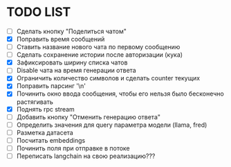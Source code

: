 # TODO LIST
- [ ] Сделать кнопку "Поделиться чатом"
- [X] Поправить время сообщений
- [ ] Ставить название нового чата по первому сообщению
- [ ] Сделать сохранение истории после авторизации (кука)
- [X] Зафиксировать ширину списка чатов
- [ ] Disable чата на время генерации ответа
- [X] Ограничить количество символов и сделать counter текущих
- [X] Поправить парсинг '\n'
- [X] Починить окно ввода сообщения, чтобы его нельзя было бесконечно растягивать
- [X] Поднять rpc stream
- [ ] Добавить кнопку "Отменить генерацию ответа"
- [ ] Определить значения для query параметра модели (llama, fred)
- [ ] Разметка датасета
- [ ] Посчитать embeddings
- [ ] Починить поля при отправке в потоке
- [ ] Переписать langchain на свою реализацию???